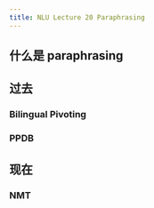 ```yaml
---
title: NLU Lecture 20 Paraphrasing
---
```


## 什么是 paraphrasing
## 过去
### Bilingual Pivoting
### PPDB
## 现在
### NMT
